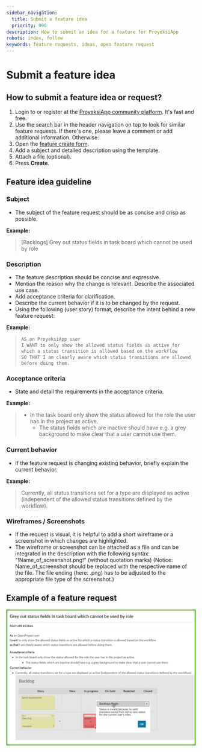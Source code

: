 ```yaml
---
sidebar_navigation:
  title: Submit a feature idea
  priority: 990
description: How to submit an idea for a feature for ProyeksiApp
robots: index, follow
keywords: feature requests, ideas, open feature request
---
```

# Submit a feature idea

## How to submit a feature idea or request?

1. Login to or register at the [ProyeksiApp community platform](https://community.proyeksi.id/login). It's fast and free.
2. Use the search bar in the header navigation on top to look for similar feature requests. If there's one, please leave a comment or add additional information. Otherwise:
3. Open the [feature create form](https://community.proyeksi.id/projects/proyeksiapp/work_packages/new?type=6).
4. Add a subject and detailed description using the template.
5. Attach a file (optional).
7. Press **Create**.

## Feature idea guideline

### Subject

* The subject of the feature request should be as concise and crisp as possible.

**Example:**

> [Backlogs] Grey out status fields in task board which cannot be used by role

### Description

* The feature description should be concise and expressive.
* Mention the reason why the change is relevant. Describe the associated use case.
* Add acceptance criteria for clarification.
* Describe the current behavior if it is to be changed by the request.
* Using the following (user story) format, describe the intent behind a new feature request:

**Example:**

>     AS an ProyeksiApp user
>     I WANT to only show the allowed status fields as active for which a status transition is allowed based on the workflow
>     SO THAT I am clearly aware which status transitions are allowed before doing them.

### Acceptance criteria

* State and detail the requirements in the acceptance criteria.

**Example:**

> * In the task board only show the status allowed for the role the user has in the project as active.
>   * The status fields which are inactive should have e.g. a grey background to make clear that a user cannot use them.

### Current behavior

* If the feature request is changing existing behavior, briefly explain the current behavior.

**Example:**

> Currently, all status transitions set for a type are displayed as active (independent of the allowed status transitions defined by the workflow).

### Wireframes / Screenshots

* If the request is visual, it is helpful to add a short wireframe or a screenshot in which changes are highlighted.
* The wireframe or screenshot can be attached as a file and can be integrated in the description with the following syntax: "!Name_of_screenshot.png!" (without quotation marks)
(Notice: Name_of_screenshot should be replaced with the respective name of the file. The file ending (here: .png) has to be adjusted to the appropriate file type of the screenshot.)

## Example of a feature request

![Feature Request](FeatureRequest.png "Feature Request")
